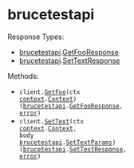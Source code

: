 # brucetestapi

Response Types:

- <a href="https://pkg.go.dev/github.com/bruce-hill/bruce-test-api-go">brucetestapi</a>.<a href="https://pkg.go.dev/github.com/bruce-hill/bruce-test-api-go#GetFooResponse">GetFooResponse</a>
- <a href="https://pkg.go.dev/github.com/bruce-hill/bruce-test-api-go">brucetestapi</a>.<a href="https://pkg.go.dev/github.com/bruce-hill/bruce-test-api-go#SetTextResponse">SetTextResponse</a>

Methods:

- <code title="get /foo">client.<a href="https://pkg.go.dev/github.com/bruce-hill/bruce-test-api-go#BrucetestapiService.GetFoo">GetFoo</a>(ctx <a href="https://pkg.go.dev/context">context</a>.<a href="https://pkg.go.dev/context#Context">Context</a>) (<a href="https://pkg.go.dev/github.com/bruce-hill/bruce-test-api-go">brucetestapi</a>.<a href="https://pkg.go.dev/github.com/bruce-hill/bruce-test-api-go#GetFooResponse">GetFooResponse</a>, <a href="https://pkg.go.dev/builtin#error">error</a>)</code>
- <code title="put /name">client.<a href="https://pkg.go.dev/github.com/bruce-hill/bruce-test-api-go#BrucetestapiService.SetText">SetText</a>(ctx <a href="https://pkg.go.dev/context">context</a>.<a href="https://pkg.go.dev/context#Context">Context</a>, body <a href="https://pkg.go.dev/github.com/bruce-hill/bruce-test-api-go">brucetestapi</a>.<a href="https://pkg.go.dev/github.com/bruce-hill/bruce-test-api-go#SetTextParams">SetTextParams</a>) (<a href="https://pkg.go.dev/github.com/bruce-hill/bruce-test-api-go">brucetestapi</a>.<a href="https://pkg.go.dev/github.com/bruce-hill/bruce-test-api-go#SetTextResponse">SetTextResponse</a>, <a href="https://pkg.go.dev/builtin#error">error</a>)</code>
